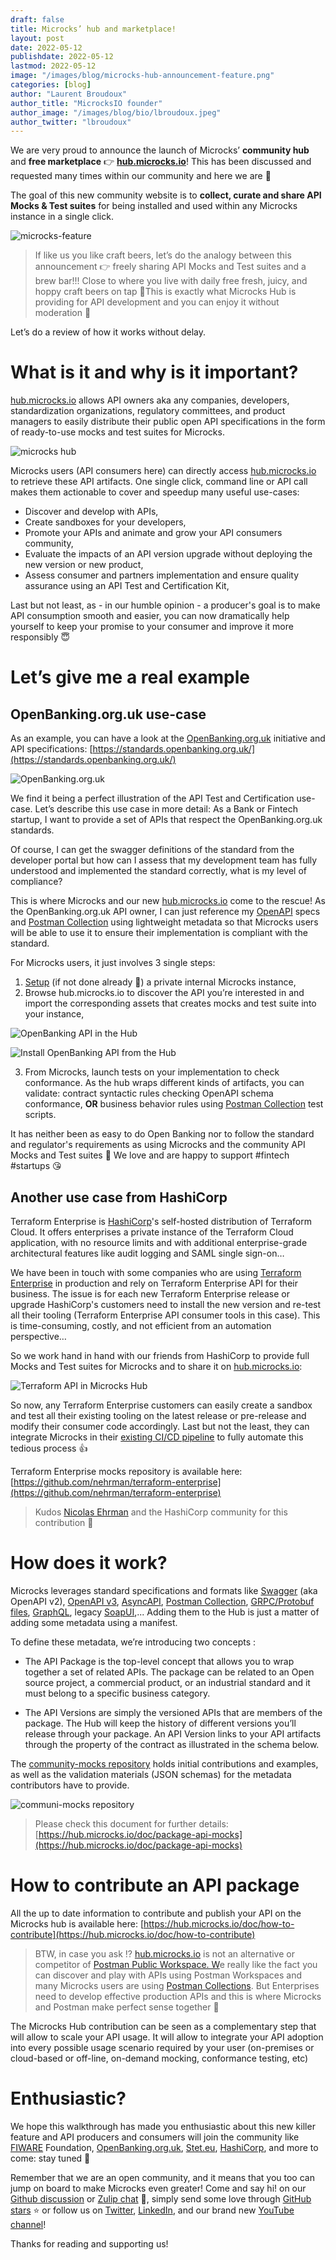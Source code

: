 ```yaml
---
draft: false
title: Microcks’ hub and marketplace!
layout: post
date: 2022-05-12
publishdate: 2022-05-12
lastmod: 2022-05-12
image: "/images/blog/microcks-hub-announcement-feature.png"
categories: [blog]
author: "Laurent Broudoux"
author_title: "MicrocksIO founder"
author_image: "/images/blog/bio/lbroudoux.jpeg"
author_twitter: "lbroudoux"
---
```


We are very proud to announce the launch of Microcks’ **community hub** and **free marketplace** 👉 **[hub.microcks.io](https://hub.microcks.io/)**! This has been discussed and requested many times within our community and here we are 🙌 

The goal of this new community website is to **collect, curate and share API Mocks & Test suites** for being installed and used within any Microcks instance in a single click.

![microcks-feature](/images/blog/microcks-hub-announcement-feature.png)

> If like us you like craft beers, let’s do the analogy between this announcement 👉 freely sharing API Mocks and Test suites and a brew bar!!! Close to where you live with daily free fresh, juicy, and hoppy craft beers on tap 🤩This is exactly what Microcks Hub is providing for API development and you can enjoy it without moderation 🎉

Let’s do a review of how it works without delay.

# What is it and why is it important?

[hub.microcks.io](https://hub.microcks.io/) allows API owners aka any companies, developers, standardization organizations, regulatory committees, and product managers to easily distribute their public open API specifications in the form of ready-to-use mocks and test suites for Microcks.

![microcks hub](/images/blog/microcks-hub-announcement-hub.png)

Microcks users (API consumers here) can directly access [hub.microcks.io](https://hub.microcks.io/) to retrieve these API artifacts. One single click, command line or API call makes them actionable to cover and speedup many useful use-cases:

* Discover and develop with APIs,
* Create sandboxes for your developers,
* Promote your APIs and animate and grow your API consumers community,
* Evaluate the impacts of an API version upgrade without deploying the new version or new product,
* Assess consumer and partners implementation and ensure quality assurance using an API Test and Certification Kit,

Last but not least, as - in our humble opinion - a producer's goal is to make API consumption smooth and easier, you can now dramatically help yourself to keep your promise to your consumer and improve it more responsibly  😇


# Let’s give me a real example


## OpenBanking.org.uk use-case

As an example, you can have a look at the [OpenBanking.org.uk](https://www.openbanking.org.uk/) initiative and API specifications: [https://standards.openbanking.org.uk/](https://standards.openbanking.org.uk/)

![OpenBanking.org.uk](/images/blog/microcks-hub-announcement-openbanking.png)

We find it being a perfect illustration of  the API Test and Certification use-case. Let’s describe this use case in more detail: As a Bank or Fintech startup, I want to provide a set of APIs that respect the OpenBanking.org.uk standards. 

Of course, I can get the swagger definitions of the standard from the developer portal but how can I assess that my development team has fully understood and implemented the standard correctly, what is my level of compliance?

This is where Microcks and our new [hub.microcks.io](https://hub.microcks.io) come to the rescue! As the OpenBanking.org.uk API owner, I can just reference my [OpenAPI](https://www.openapis.org/) specs and [Postman Collection](https://www.postman.com/collection/) using lightweight metadata so that Microcks users will be able to use it to ensure their implementation is compliant with the standard. 

For Microcks users, it just involves 3 single steps:

1. [Setup](https://microcks.io/documentation/installing/) (if not done already 🥇) a private internal Microcks instance,
2. Browse hub.microcks.io to discover the API you’re interested in and import the corresponding assets that creates mocks and test suite into your instance,

![OpenBanking API in the Hub](/images/blog/microcks-hub-announcement-oba.png)

![Install OpenBanking API from the Hub](/images/blog/microcks-hub-announcement-oba-install.png)

3. From Microcks, launch tests on your implementation to check conformance. As the hub wraps different kinds of artifacts, you can validate: contract syntactic rules checking OpenAPI schema conformance,
**OR**
business behavior rules using [Postman Collection](https://microcks.io/documentation/using/postman/) test scripts.


It has neither been as easy to do Open Banking nor to follow the standard and regulator's requirements as using Microcks and the community API Mocks and Test suites 🚀 We love and are happy to support #fintech #startups 😘

## Another use case from HashiCorp

Terraform Enterprise is [HashiCorp](https://www.hashicorp.com/)'s self-hosted distribution of Terraform Cloud. It offers enterprises a private instance of the Terraform Cloud application, with no resource limits and with additional enterprise-grade architectural features like audit logging and SAML single sign-on…

We have been in touch with some companies who are using [Terraform Enterprise](https://www.hashicorp.com/products/terraform) in production and rely on Terraform Enterprise API for their business. The issue is for each new Terraform Enterprise release or upgrade HashiCorp's customers need to install the new version and re-test all their tooling (Terraform Enterprise API consumer tools in this case). This is time-consuming, costly, and not efficient from an automation perspective… 

So we work hand in hand with our friends from HashiCorp to provide full Mocks and Test suites for Microcks and to share it on [hub.microcks.io](https://hub.microcks.io/package/terraform.io/api/terraform-enterprise.2.0):


![Terraform API in Microcks Hub](/images/blog/microcks-hub-announcement-terraform.png "image_tooltip")

So now, any Terraform Enterprise customers can easily create a sandbox and test all their existing tooling on the latest release or pre-release and modify their consumer code accordingly. Last but not the least, they can integrate Microcks in their [existing CI/CD pipeline](https://microcks.io/documentation/automating/) to fully automate this tedious process 👍

Terraform Enterprise mocks repository is available here: [https://github.com/nehrman/terraform-enterprise](https://github.com/nehrman/terraform-enterprise)

> Kudos [Nicolas Ehrman](https://fr.linkedin.com/in/nicolas-ehrman-629b8910) and the HashiCorp community for this contribution 👏

# How does it work?

Microcks leverages standard specifications and formats like [Swagger](https://microcks.io/documentation/using/swagger/) (aka OpenAPI v2), [OpenAPI v3](https://microcks.io/documentation/using/openapi/), [AsyncAPI](https://microcks.io/documentation/using/asyncapi/), [Postman Collection](https://microcks.io/documentation/using/postman/), [GRPC/Protobuf files](https://microcks.io/documentation/using/grpc/), [GraphQL](https://microcks.io/documentation/using/graphql/), legacy [SoapUI](https://microcks.io/documentation/using/soapui/),... Adding them to the Hub is just a matter of adding some metadata using a manifest.

To define these metadata, we’re introducing two concepts :

* The API Package is the top-level concept that allows you to wrap together a set of related APIs. The package can be related to an Open source project, a commercial product, or an industrial standard and it must belong to a specific business category.

* The API Versions are simply the versioned APIs that are members of the package. The Hub will keep the history of different versions you’ll release through your package. An API Version links to your API artifacts through the property of the contract as illustrated in the schema below.

The [community-mocks repository](https://github.com/microcks/community-mocks) holds initial contributions and examples, as well as the validation materials (JSON schemas) for the metadata contributors have to provide.

![communi-mocks repository](/images/blog/microcks-hub-ammouncement-mocks.png)

> Please check this document for further details: [https://hub.microcks.io/doc/package-api-mocks](https://hub.microcks.io/doc/package-api-mocks) 

# How to contribute an API package

All the up to date information to contribute and publish your API on the Microcks hub is available here: [https://hub.microcks.io/doc/how-to-contribute](https://hub.microcks.io/doc/how-to-contribute)

> BTW, in case you ask ⁉️ [hub.microcks.io](https://hub.microcks.io/) is not an alternative or competitor of [Postman Public Workspace. W](https://www.postman.com/postman/workspace/postman-public-workspace/overview)e really like the fact you can discover and play with APIs using Postman Workspaces and many Microcks users are using [Postman Collections](https://microcks.io/documentation/using/postman/). But Enterprises need to develop effective production APIs and this is where Microcks and Postman make perfect sense together 🤝 

The Microcks Hub contribution can be seen as a complementary step that will allow to scale your API usage. It will allow to integrate your API adoption into every possible usage scenario required by your user (on-premises or cloud-based or off-line, on-demand mocking, conformance testing, etc)

# Enthusiastic?

We hope this walkthrough has made you enthusiastic about this new killer feature and API producers and consumers will join the community like [FIWARE](https://www.fiware.org/) Foundation, [OpenBanking.org.uk](https://www.openbanking.org.uk/), [Stet.eu](https://www.stet.eu/), [HashiCorp](https://www.hashicorp.com/), and more to come: stay tuned 📢

Remember that we are an open community, and it means that you too can jump on board to make Microcks even greater! Come and say hi! on our [Github discussion](https://github.com/microcks/microcks/discussions) or [Zulip chat](https://microcksio.zulipchat.com/) 🐙, simply send some love through [GitHub stars](https://github.com/microcks/microcks) ⭐️ or follow us on [Twitter](https://twitter.com/microcksio), [LinkedIn](https://www.linkedin.com/company/microcks/), and our brand new [YouTube channel](https://www.youtube.com/c/Microcks)!

Thanks for reading and supporting us! 
